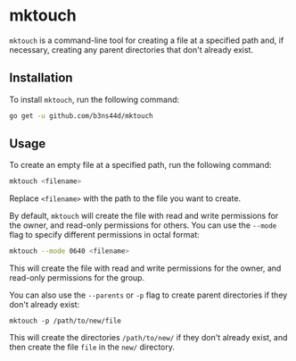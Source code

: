 # mktouch

`mktouch` is a command-line tool for creating a file at a specified path and, if necessary, creating any parent directories that don't already exist.

## Installation

To install `mktouch`, run the following command:

```bash
go get -u github.com/b3ns44d/mktouch
```


## Usage

To create an empty file at a specified path, run the following command:

```bash
mktouch <filename>

```

Replace `<filename>` with the path to the file you want to create.

By default, `mktouch` will create the file with read and write permissions for the owner, and read-only permissions for others. You can use the `--mode` flag to specify different permissions in octal format:

```bash
mktouch --mode 0640 <filename>

```

This will create the file with read and write permissions for the owner, and read-only permissions for the group.

You can also use the `--parents` or `-p` flag to create parent directories if they don't already exist:

```
mktouch -p /path/to/new/file

```

This will create the directories `/path/to/new/` if they don't already exist, and then create the file `file` in the `new/` directory.
